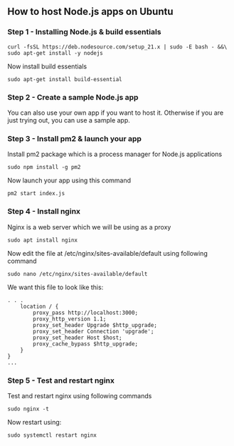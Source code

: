 ## How to host Node.js apps on Ubuntu

### Step 1 - Installing Node.js & build essentials
```
curl -fsSL https://deb.nodesource.com/setup_21.x | sudo -E bash - &&\
sudo apt-get install -y nodejs
```
Now install build essentials
```
sudo apt-get install build-essential
```

### Step 2 - Create a sample Node.js app
You can also use your own app if you want to host it. Otherwise if you are just trying out, you can use a sample app.


### Step 3 - Install pm2 & launch your app
Install pm2 package which is a process manager for Node.js applications
```
sudo npm install -g pm2
```

Now launch your app using this command
```
pm2 start index.js
```

### Step 4 - Install nginx
Nginx is a web server which we will be using as a proxy
```
sudo apt install nginx
```

Now edit the file at /etc/nginx/sites-available/default using following command 
```
sudo nano /etc/nginx/sites-available/default
```

We want this file to look like this:
```
. . .
    location / {
        proxy_pass http://localhost:3000;
        proxy_http_version 1.1;
        proxy_set_header Upgrade $http_upgrade;
        proxy_set_header Connection 'upgrade';
        proxy_set_header Host $host;
        proxy_cache_bypass $http_upgrade;
    }
}
...
```

### Step 5 - Test and restart nginx
Test and restart nginx using following commands
```
sudo nginx -t
```
Now restart using:
```
sudo systemctl restart nginx
```

